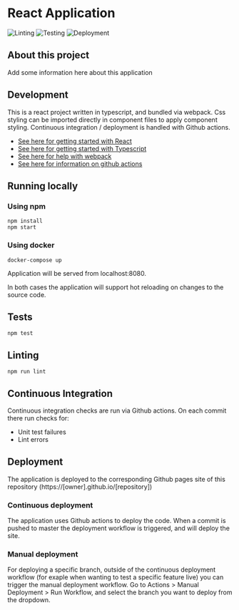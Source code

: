 # React Application
![Linting](https://github.com/james-jenkinson/react-typescript-webpack-template/workflows/Linting/badge.svg)
![Testing](https://github.com/james-jenkinson/react-typescript-webpack-template/workflows/Testing/badge.svg)
![Deployment](https://github.com/james-jenkinson/react-typescript-webpack-template/workflows/Deployment/badge.svg)

## About this project
Add some information here about this application

## Development
This is a react project written in typescript, and bundled via webpack. Css styling can be imported directly in component files to apply component styling. Continuous integration / deployment is handled with Github actions.

* [See here for getting started with React](https://reactjs.org/docs/getting-started.html)
* [See here for getting started with Typescript](https://www.typescriptlang.org/docs)
* [See here for help with webpack](https://webpack.js.org)
* [See here for information on github actions](https://docs.github.com/en/free-pro-team@latest/actions/reference/workflow-syntax-for-github-actions)

## Running locally
### Using npm
```
npm install
npm start
```

### Using docker
```
docker-compose up
```

Application will be served from localhost:8080.

In both cases the application will support hot reloading on changes to the source code.

## Tests

```
npm test
```

## Linting
```
npm run lint
```

## Continuous Integration
Continuous integration checks are run via Github actions. On each commit there run checks for:
* Unit test failures
* Lint errors

## Deployment
The application is deployed to the corresponding Github pages site of this repository (https://[owner].github.io/[repository])

### Continuous deployment
The application uses Github actions to deploy the code. When a commit is pushed to master the deployment workflow is triggered, and will deploy the site.

### Manual deployment
For deploying a specific branch, outside of the continuous deployment workflow (for exaple when wanting to test a specific feature live) you can trigger the manual deployment workflow. Go to Actions > Manual Deployment > Run Workflow, and select the branch you want to deploy from the dropdown.
